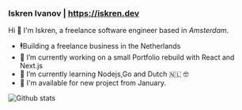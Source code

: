 ### Iskren Ivanov | https://iskren.dev ### 

Hi 👋 I'm Iskren, a freelance software engineer based in _Amsterdam_.

- 🕴️Building a freelance business in the Netherlands
- 🔭 I’m currently working on a small Portfolio rebuild with React and Next.js
- 🌱 I’m currently learning Nodejs,Go and Dutch 🇳🇱 🤓
- 👷 I'm available for new project from January.

![Github stats](https://github-readme-stats.vercel.app/api?username=IskIvanov)

